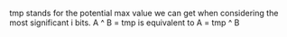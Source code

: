 tmp stands for the potential max value we can get when considering the most significant i bits.  A ^ B = tmp is equivalent to A = tmp ^ B
```java
